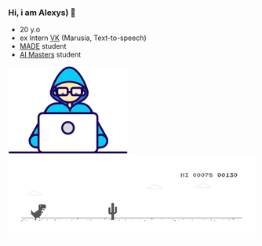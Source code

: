 ### Hi, i am Alexys) 👋

- 20 y.o
- ex Intern [VK](vk.com) (Marusia, Text-to-speech)
- [MADE](data.vk.company) student
- [AI Masters](aimasters.ru) student

<img src="https://github.com/alexysxeightn/alexysxeightn/blob/main/Developer.gif?raw=true" href="https://github.com/alexysxeightn" />
<img src="https://github.com/alexysxeightn/alexysxeightn/blob/main/dino_rounded.gif?raw=true" href="https://github.com/alexysxeightn" />
